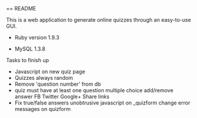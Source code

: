 == README

This is a web application to generate online quizzes through an easy-to-use GUI.

* Ruby version 1.9.3

* MySQL 1.3.8

Tasks to finish up

- Javascript on new quiz page
- Quizzes always random
- Remove 'question number' from db
- quiz must have at least one question
multiple choice add/remove answer
FB Twitter Google+ Share links
- Fix true/false answers
unobtrusive javascript on _quizform
change error messages on quizform